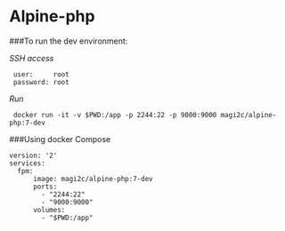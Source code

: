 # Alpine-php

###To run the dev environment:

*SSH access*

     user:     root 
     password: root

*Run*

     docker run -it -v $PWD:/app -p 2244:22 -p 9000:9000 magi2c/alpine-php:7-dev
 
###Using docker Compose

    version: '2'
    services:
      fpm:
          image: magi2c/alpine-php:7-dev
          ports:
            - "2244:22"
            - "9000:9000"
          volumes:
            - "$PWD:/app"
